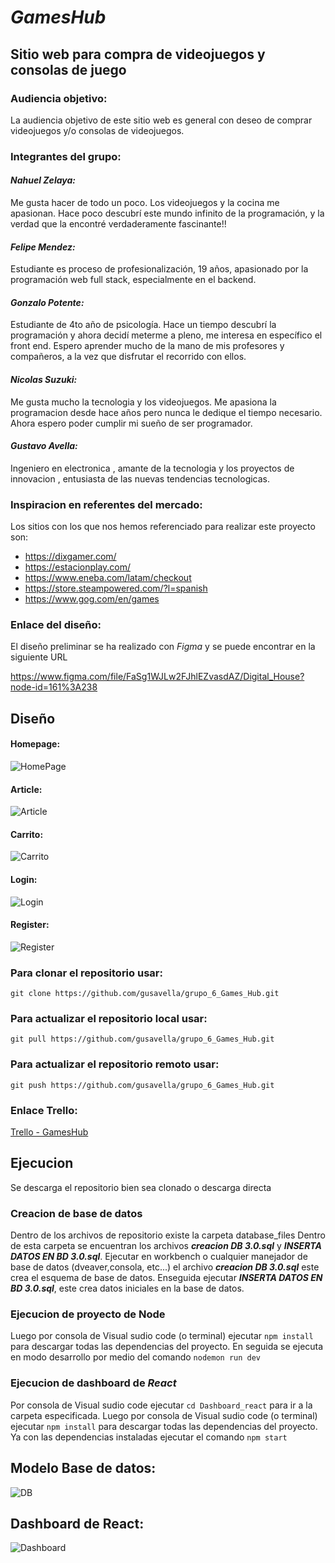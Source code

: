 # ***GamesHub***

## Sitio web para compra de videojuegos y consolas de juego

### Audiencia objetivo:

La audiencia objetivo de este sitio web es general con deseo de comprar videojuegos y/o consolas de videojuegos.

### Integrantes del grupo: 


#### ___Nahuel Zelaya:___

Me gusta hacer de todo un poco. Los videojuegos y la cocina me apasionan. Hace poco descubrí este mundo infinito de la programación, y la verdad que la encontré verdaderamente fascinante!!

#### ___Felipe Mendez:___

Estudiante es proceso de profesionalización, 19 años, apasionado por la programación web full stack, especialmente en el backend.

#### ___Gonzalo Potente:___
Estudiante de 4to año de psicología. Hace un tiempo descubrí la programación y ahora decidí meterme a pleno, me interesa en específico el front end. Espero aprender mucho de la mano de mis profesores y compañeros, a la vez que disfrutar el recorrido con ellos. 

#### ___Nicolas Suzuki:___
Me gusta mucho la tecnologia y los videojuegos. Me apasiona la programacion desde hace años pero nunca le dedique el tiempo necesario. Ahora espero poder cumplir mi sueño de ser programador.

#### ___Gustavo Avella:___

Ingeniero en electronica , amante de la tecnologia y los proyectos de innovacion , entusiasta de las nuevas tendencias tecnologicas.

### Inspiracion en referentes del mercado:

Los sitios con los que nos hemos referenciado para realizar este proyecto son:

- https://dixgamer.com/
- https://estacionplay.com/
- https://www.eneba.com/latam/checkout
- https://store.steampowered.com/?l=spanish
- https://www.gog.com/en/games

### Enlace del diseño:

El diseño preliminar se ha realizado con *Figma* y se puede encontrar en la siguiente URL

https://www.figma.com/file/FaSg1WJLw2FJhlEZvasdAZ/Digital_House?node-id=161%3A238

## Diseño 

#### Homepage: 
![HomePage](./Wireframe/Home%20GamesHub.jpg)

#### Article: 
![Article](./Wireframe/Articulo%20GamesHub.jpg)

#### Carrito:
 ![Carrito](./Wireframe/carrito_GamesHub.PNG)

 #### Login:
 ![Login](./Wireframe/login_GamesHub.png)

 #### Register:
 ![Register](./Wireframe/registroGamesHub.png)

### Para clonar el repositorio usar:

`git clone https://github.com/gusavella/grupo_6_Games_Hub.git `

### Para actualizar el repositorio local usar:

`git pull https://github.com/gusavella/grupo_6_Games_Hub.git `

### Para actualizar el repositorio remoto usar:

`git push https://github.com/gusavella/grupo_6_Games_Hub.git `

### Enlace Trello:

[Trello - GamesHub](https://trello.com/b/gS8b9Xn9/equipo6gameshub)

## Ejecucion
Se descarga el repositorio bien sea clonado o descarga directa

### Creacion de base de datos 
Dentro de los archivos de repositorio existe la carpeta database_files
Dentro de esta carpeta se encuentran los archivos ***creacion DB 3.0.sql*** y ***INSERTA DATOS EN BD 3.0.sql***.
Ejecutar en workbench o cualquier manejador de base de datos (dveaver,consola, etc...) el archivo ***creacion DB 3.0.sql*** este crea el esquema de base de datos.
Enseguida ejecutar ***INSERTA DATOS EN BD 3.0.sql***, este crea datos iniciales en la base de datos.

### Ejecucion de proyecto de Node

Luego por consola de Visual sudio code (o terminal) ejecutar `npm install` para descargar todas las dependencias del proyecto.
En seguida se ejecuta en modo desarrollo por medio del comando `nodemon run dev`

### Ejecucion de dashboard de ***React***

Por consola de Visual sudio code ejecutar `cd Dashboard_react` para ir a la carpeta especificada.
Luego por consola de Visual sudio code (o terminal) ejecutar `npm install` para descargar todas las dependencias del proyecto.
Ya con las dependencias instaladas ejecutar el comando `npm start`

## Modelo Base de datos:
![DB](./database_files/Modelo_GamesHub_DB.png)

## Dashboard de React:
![Dashboard](./Wireframe/Dashboad.jpg)

